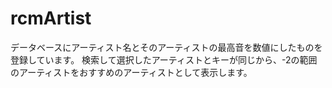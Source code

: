 # rcmArtist
データベースにアーティスト名とそのアーティストの最高音を数値にしたものを登録しています。
検索して選択したアーティストとキーが同じから、-2の範囲のアーティストをおすすめのアーティストとして表示します。
